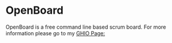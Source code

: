 # OpenBoard
OpenBoard is a free command line based scrum board. For more information please go to my [GHIO Page:](https://aearl16.github.io/)
